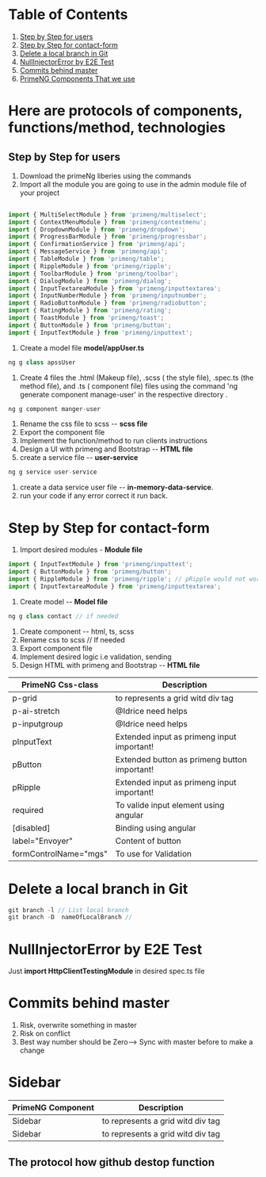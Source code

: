 # Table of Contents
1. [Step by Step for users](#step-by-step-for-users)
1. [Step by Step for contact-form](#step-by-step-for-contact-form)
1. [Delete a local branch in Git](#delete-a-local-branch-in-git)
1. [NullInjectorError by E2E Test](#nullInjectorError-by-e2e-test)
1. [Commits behind master](#commits-behind-master)
1. [PrimeNG Components That we use](#primeng-components-that-we-use)
 

# Here are protocols of components, functions/method, technologies 

## Step by Step for users
 1. Download the primeNg liberies using the commands 
 1. Import all the module you are going to use in the  admin module file of your project
 ```ts
    
import { MultiSelectModule } from 'primeng/multiselect';
import { ContextMenuModule } from 'primeng/contextmenu';
import { DropdownModule } from 'primeng/dropdown';
import { ProgressBarModule } from 'primeng/progressbar';
import { ConfirmationService } from 'primeng/api';
import { MessageService } from 'primeng/api';
import { TableModule } from 'primeng/table';
import { RippleModule } from 'primeng/ripple';
import { ToolbarModule } from 'primeng/toolbar';
import { DialogModule } from 'primeng/dialog';
import { InputTextareaModule } from 'primeng/inputtextarea';
import { InputNumberModule } from 'primeng/inputnumber';
import { RadioButtonModule } from 'primeng/radiobutton';
import { RatingModule } from 'primeng/rating';
import { ToastModule } from 'primeng/toast';
import { ButtonModule } from 'primeng/button';
import { InputTextModule } from 'primeng/inputtext';
```
 1. Create a model file **model/appUser.ts**
 ```ts
ng g class apssUser
```
 1. Create 4 files the .html (Makeup file), .scss ( the style file), .spec.ts (the method file), and .ts ( component file) files using the command 'ng generate component manage-user' in the respective directory .
 ```ts
ng g component manger-user
```
 1. Rename the css file to scss -- **scss file**
 1. Export the component file
 1. Implement the function/method to run clients instructions
 1. Design a UI with primeng and Bootstrap -- **HTML file**
 1. create a service file -- **user-service**
 ```ts
ng g service user-service
```
 1. create a data service user file -- **in-memory-data-service**.
 1. run your code if any error correct it run back.



# Step by Step for contact-form
1. Import desired modules -  **Module file**
```ts
import { InputTextModule } from 'primeng/inputtext';
import { ButtonModule } from 'primeng/button'; 
import { RippleModule } from 'primeng/ripple'; // pRipple would not works
import { InputTextareaModule } from 'primeng/inputtextarea';
```
1. Create model -- **Model file**
```ts
ng g class contact // if needed
```
1. Create component  -- html, ts, scss
1. Rename css to scss // If needed
1. Export component file
1. Implement  desired logic i.e validation, sending
1. Design HTML with primeng and Bootstrap -- **HTML file**

|PrimeNG Css-class |Description|
|--|---|
|p-grid|to represents a grid witd div tag|
|p-ai-stretch|@Idrice need helps|
|p-inputgroup|@Idrice need helps|
|pInputText|Extended input as primeng input important!|
|pButton|Extended button as primeng button important!|
|pRipple|Extended input as primeng input important!|
|required| To valide input element using angular|
|[disabled]|Binding using angular|
|label="Envoyer"|Content of button |
|formControlName="mgs"|To use for Validation |
 
# Delete a local branch in Git
```js
git branch -l // List local branch 
git branch -D  nameOfLocalBranch //
```
 
# NullInjectorError by E2E Test
Just **import HttpClientTestingModule** in desired spec.ts file

# Commits behind master
1. Risk, overwrite something in master
1. Risk on conflict
1. Best way number should be Zero--> Sync with master before to make a change

# Sidebar
|PrimeNG Component |Description|
|--|---|
|Sidebar|to represents a grid witd div tag|
|Sidebar|to represents a grid witd div tag|

## The protocol how github destop function

